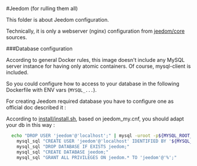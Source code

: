 #Jeedom (for rulling them all)

This folder is about Jeedom configuration.

Technically, it is only a webserver (nginx) configuration from [jeedom/core](https://github.com/jeedom/core) sources.

###Database configuration

According to general Docker rules, this image doesn't include any MySQL server instance for having only atomic containers. Of course, mysql-client is included.

So you could configure how to access to your database in the following Dockerfile with ENV vars (`MYSQL_...`). 

For creating Jeedom required database you have to configure one as official doc described it :

According to [install/install.sh](https://github.com/jeedom/core/blob/beta/install/install.sh), based on jeedom_my.cnf, you should adapt your db in this way :
```bash	
  echo "DROP USER 'jeedom'@'localhost';" | mysql -uroot -p${MYSQL_ROOT_PASSWD} > /dev/null 2>&1
	mysql_sql "CREATE USER 'jeedom'@'localhost' IDENTIFIED BY '${MYSQL_JEEDOM_PASSWD}';"
	mysql_sql "DROP DATABASE IF EXISTS jeedom;"
	mysql_sql "CREATE DATABASE jeedom;"
	mysql_sql "GRANT ALL PRIVILEGES ON jeedom.* TO 'jeedom'@'%';"
```

